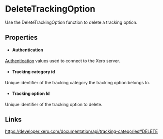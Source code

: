 DeleteTrackingOption
============

Use the DeleteTrackingOption function to delete a tracking option.

Properties
----------

- #### Authentication
[Authentication](../../../Common/Authentication/Index.md) values used to connect to the Xero server.
- #### Tracking category id
Unique identifier of the tracking category the tracking option belongs to.
- #### Tracking option Id
Unique identifier of the tracking option to delete.


Links
-----

https://developer.xero.com/documentation/api/tracking-categories#DELETE
